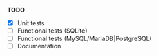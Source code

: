 **TODO**

* [x] Unit tests
* [ ] Functional tests (SQLite)
* [ ] Functional tests (MySQL/MariaDB|PostgreSQL)
* [ ] Documentation
